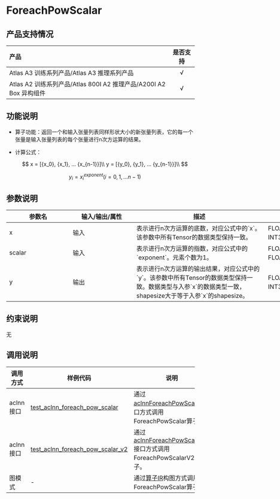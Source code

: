 # ForeachPowScalar

## 产品支持情况

|产品             |  是否支持  |
|:-------------------------|:----------:|
|  <term>Atlas A3 训练系列产品/Atlas A3 推理系列产品</term>   |     √    |
|  <term>Atlas A2 训练系列产品/Atlas 800I A2 推理产品/A200I A2 Box 异构组件</term>     |     √    |

## 功能说明

- 算子功能：返回一个和输入张量列表同样形状大小的新张量列表，它的每一个张量是输入张量列表的每个张量进行n次方运算的结果。

- 计算公式：

  $$
  x = [{x_0}, {x_1}, ... {x_{n-1}}]\\
  y = [{y_0}, {y_1}, ... {y_{n-1}}]\\
  $$

  $$
  y_i = {{x_i}}^{exponent} (i=0,1,...n-1)
  $$

## 参数说明

<table style="undefined;table-layout: fixed; width: 1005px"><colgroup>
  <col style="width: 170px">
  <col style="width: 170px">
  <col style="width: 352px">
  <col style="width: 213px">
  <col style="width: 100px">
  </colgroup>
  <thead>
    <tr>
      <th>参数名</th>
      <th>输入/输出/属性</th>
      <th>描述</th>
      <th>数据类型</th>
      <th>数据格式</th>
    </tr></thead>
  <tbody>
    <tr>
      <td>x</td>
      <td>输入</td>
      <td>表示进行n次方运算的底数，对应公式中的`x`。该参数中所有Tensor的数据类型保持一致。</td>
      <td>FLOAT32、FLOAT16、INT32、BFLOAT16</td>
      <td>ND</td>
    </tr>
    <tr>
      <td>scalar</td>
      <td>输入</td>
      <td>表示进行n次方运算的指数，对应公式中的`exponent`。元素个数为1。</td>
      <td>FLOAT32、INT64、FLOAT16、DOUBLE</td><!--V2多了double，没有INT64;V1多了FLOAT16-->
      <td>ND</td>
    </tr>
    <tr>
      <td>y</td>
      <td>输出</td>
      <td>表示进行n次方运算的输出结果，对应公式中的`y`。该参数中所有Tensor的数据类型保持一致。数据类型与入参`x`的数据类型一致，shapesize大于等于入参`x`的shapesize。</td>
      <td>FLOAT32、FLOAT16、INT32、BFLOAT16</td>
      <td>ND</td>
    </tr>
  </tbody></table>

## 约束说明

无

## 调用说明

| 调用方式   | 样例代码           | 说明                                         |
| ---------------- | --------------------------- | --------------------------------------------------- |
| aclnn接口  | [test_aclnn_foreach_pow_scalar](examples/test_aclnn_foreach_pow_scalar.cpp) | 通过[aclnnForeachPowScalar](docs/aclnnForeachPowScalar.md)接口方式调用ForeachPowScalar算子。 |
| aclnn接口  | [test_aclnn_foreach_pow_scalar_v2](examples/test_aclnn_foreach_pow_scalar_v2.cpp) | 通过[aclnnForeachPowScalarV2](docs/aclnnForeachPowScalarV2.md)接口方式调用ForeachPowScalarV2算子。 |
| 图模式 | -  | 通过[算子IR](op_graph/foreach_pow_scalar_proto.h)构图方式调用ForeachPowScalar算子。         |

<!--[test_geir_foreach_pow_scalar](examples/test_geir_foreach_pow_scalar.cpp)-->
